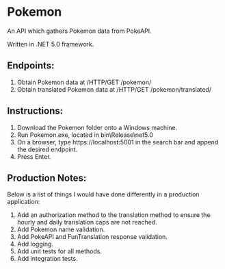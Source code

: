 # Pokemon
An API which gathers Pokemon data from PokeAPI.

Written in .NET 5.0 framework.

## Endpoints:

1. Obtain Pokemon data at /HTTP/GET /pokemon/<pokemon name>
2. Obtain translated Pokemon data at /HTTP/GET /pokemon/translated/<pokemon name>

## Instructions:
1. Download the Pokemon folder onto a Windows machine.
2. Run Pokemon.exe, located in bin\Release\net5.0
3. On a browser, type https://localhost:5001 in the search bar and append the desired endpoint.
4. Press Enter.

## Production Notes:
Below is a list of things I would have done differently in a production application:
1. Add an authorization method to the translation method to ensure the hourly and daily translation caps are not reached.
2. Add Pokemon name validation.
3. Add PokeAPI and FunTranslation response validation.
4. Add logging.
5. Add unit tests for all methods.
6. Add integration tests.
